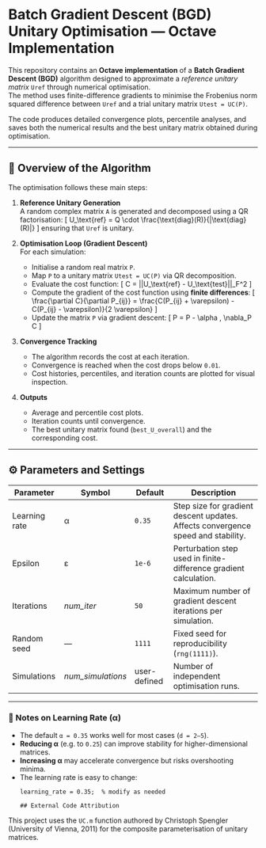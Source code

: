 # Batch Gradient Descent (BGD) Unitary Optimisation — Octave Implementation

This repository contains an **Octave implementation** of a **Batch Gradient Descent (BGD)** algorithm designed to approximate a *reference unitary matrix* `Uref` through numerical optimisation.  
The method uses finite-difference gradients to minimise the Frobenius norm squared difference between `Uref` and a trial unitary matrix `Utest = UC(P)`.

The code produces detailed convergence plots, percentile analyses, and saves both the numerical results and the best unitary matrix obtained during optimisation.

---

## 🧠 Overview of the Algorithm

The optimisation follows these main steps:

1. **Reference Unitary Generation**  
   A random complex matrix `A` is generated and decomposed using a QR factorisation:
   \[
   U_\text{ref} = Q \cdot \frac{\text{diag}(R)}{|\text{diag}(R)|}
   \]
   ensuring that `Uref` is unitary.

2. **Optimisation Loop (Gradient Descent)**  
   For each simulation:
   - Initialise a random real matrix `P`.
   - Map `P` to a unitary matrix `Utest = UC(P)` via QR decomposition.
   - Evaluate the cost function:
     \[
     C = ||U_\text{ref} - U_\text{test}||_F^2
     \]
   - Compute the gradient of the cost function using **finite differences**:
     \[
     \frac{\partial C}{\partial P_{ij}} = 
     \frac{C(P_{ij} + \varepsilon) - C(P_{ij} - \varepsilon)}{2 \varepsilon}
     \]
   - Update the matrix `P` via gradient descent:
     \[
     P = P - \alpha \, \nabla_P C
     \]

3. **Convergence Tracking**
   - The algorithm records the cost at each iteration.
   - Convergence is reached when the cost drops below `0.01`.
   - Cost histories, percentiles, and iteration counts are plotted for visual inspection.

4. **Outputs**
   - Average and percentile cost plots.
   - Iteration counts until convergence.
   - The best unitary matrix found (`best_U_overall`) and the corresponding cost.

---

## ⚙️ Parameters and Settings

| Parameter | Symbol | Default | Description |
|------------|--------|----------|--------------|
| Learning rate | α | `0.35` | Step size for gradient descent updates. Affects convergence speed and stability. |
| Epsilon | ε | `1e-6` | Perturbation step used in finite-difference gradient calculation. |
| Iterations | *num_iter* | `50` | Maximum number of gradient descent iterations per simulation. |
| Random seed | — | `1111` | Fixed seed for reproducibility (`rng(1111)`). |
| Simulations | *num_simulations* | user-defined | Number of independent optimisation runs. |

---

### 🧮 Notes on Learning Rate (α)

- The default `α = 0.35` works well for most cases (`d = 2–5`).  
- **Reducing α** (e.g. to `0.25`) can improve stability for higher-dimensional matrices.  
- **Increasing α** may accelerate convergence but risks overshooting minima.  
- The learning rate is easy to change:
  ```matlab. python.. etc.
  learning_rate = 0.35;  % modify as needed

  ## External Code Attribution

This project uses the `UC.m` function authored by Christoph Spengler (University of Vienna, 2011)
for the composite parameterisation of unitary matrices.


